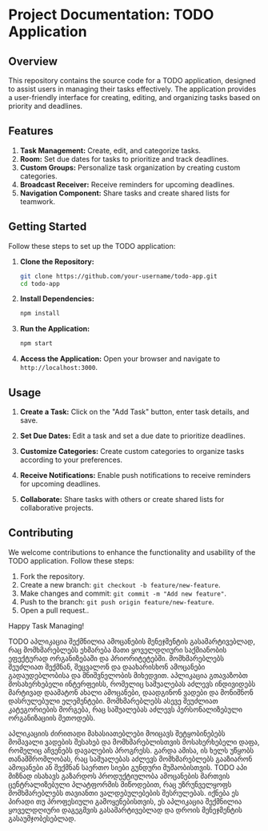 # Project Documentation: TODO Application

## Overview
This repository contains the source code for a TODO application, designed to assist users in managing their tasks effectively. The application provides a user-friendly interface for creating, editing, and organizing tasks based on priority and deadlines.

## Features
1. **Task Management:** Create, edit, and categorize tasks.
2. **Room:** Set due dates for tasks to prioritize and track deadlines.
3. **Custom Groups:** Personalize task organization by creating custom categories.
4. **Broadcast Receiver:** Receive reminders for upcoming deadlines.
5. **Navigation Component:** Share tasks and create shared lists for teamwork.

## Getting Started
Follow these steps to set up the TODO application:

1. **Clone the Repository:**
   ```bash
   git clone https://github.com/your-username/todo-app.git
   cd todo-app
   ```

2. **Install Dependencies:**
   ```bash
   npm install
   ```

3. **Run the Application:**
   ```bash
   npm start
   ```

4. **Access the Application:**
   Open your browser and navigate to `http://localhost:3000`.

## Usage
1. **Create a Task:**
   Click on the "Add Task" button, enter task details, and save.

2. **Set Due Dates:**
   Edit a task and set a due date to prioritize deadlines.

3. **Customize Categories:**
   Create custom categories to organize tasks according to your preferences.

4. **Receive Notifications:**
   Enable push notifications to receive reminders for upcoming deadlines.

5. **Collaborate:**
   Share tasks with others or create shared lists for collaborative projects.

## Contributing
We welcome contributions to enhance the functionality and usability of the TODO application. Follow these steps:

1. Fork the repository.
2. Create a new branch: `git checkout -b feature/new-feature`.
3. Make changes and commit: `git commit -m "Add new feature"`.
4. Push to the branch: `git push origin feature/new-feature`.
5. Open a pull request..

Happy Task Managing!

TODO აპლიკაცია შექმნილია ამოცანების მენეჯმენტის გასამარტივებლად, რაც მომხმარებლებს ეხმარება მათი ყოველდღიური საქმიანობის ეფექტურად ორგანიზებაში და პრიორიტეტებში. 
მომხმარებლებს შეუძლიათ შექმნან, შეცვალონ და დაახარისხონ ამოცანები გადაუდებლობისა და მნიშვნელობის მიხედვით. აპლიკაცია გთავაზობთ მოსახერხებელი ინტერფეისს, რომელიც 
საშუალებას აძლევს ინდივიდებს მარტივად დაამატონ ახალი ამოცანები, დაადგინონ ვადები და მონიშნონ დასრულებული ელემენტები. მომხმარებლებს ასევე შეუძლიათ კატეგორიების მორგება,
რაც საშუალებას აძლევს პერსონალიზებული ორგანიზაციის მეთოდებს.

აპლიკაციის ძირითადი მახასიათებლები მოიცავს შეტყობინებებს მომავალი ვადების შესახებ და მომხმარებლისთვის მოსახერხებელი დაფა, რომელიც აჩვენებს დავალების პროგრესს. 
გარდა ამისა, ის ხელს უწყობს თანამშრომლობას, რაც საშუალებას აძლევს მომხმარებლებს გააზიარონ ამოცანები ან შექმნან საერთო სიები გუნდური მუშაობისთვის. TODO აპი მიზნად 
ისახავს გაზარდოს პროდუქტიულობა ამოცანების მართვის ცენტრალიზებული პლატფორმის მიწოდებით, რაც უზრუნველყოფს მომხმარებლებს თავიანთი ვალდებულებების შესრულებას. 
იქნება ეს პირადი თუ პროფესიული გამოყენებისთვის, ეს აპლიკაცია შექმნილია ყოველდღიური დაგეგმვის გასამარტივებლად და დროის მენეჯმენტის გასაუმჯობესებლად.
